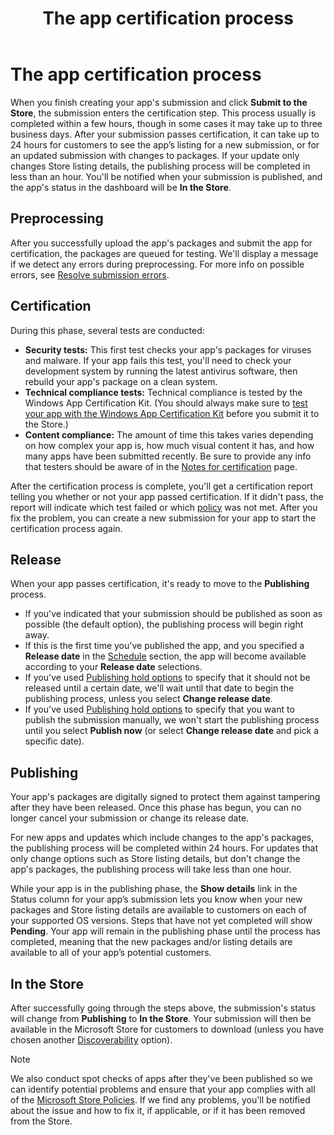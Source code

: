﻿---
Description: When you finish creating your app's submission and click Submit to the Store, the submission enters the certification step.
title: The app certification process
ms.assetid: 0DCB4344-224D-4E5A-899F-FF7A89F23DBC
ms.date: 10/31/2018
ms.topic: article
keywords: windows 10, uwp, publishing, preprocessing, certification, release, pending, submit, publish, status, time
ms.localizationpriority: medium
---
# The app certification process

When you finish creating your app's submission and click **Submit to the Store**, the submission enters the certification step. This process usually is completed within a few hours, though in some cases it may take up to three business days. After your submission passes certification, it can take up to 24 hours for customers to see the app’s listing for a new submission, or for an updated submission with changes to packages. If your update only changes Store listing details, the publishing process will be completed in less than an hour.  You'll be notified when your submission is published, and the app's status in the dashboard will be **In the Store**.

## Preprocessing

After you successfully upload the app's packages and submit the app for certification, the packages are queued for testing. We'll display a message if we detect any errors during preprocessing. For more info on possible errors, see [Resolve submission errors](resolve-submission-errors.md).

## Certification

During this phase, several tests are conducted:

-   **Security tests:** This first test checks your app's packages for viruses and malware. If your app fails this test, you'll need to check your development system by running the latest antivirus software, then rebuild your app's package on a clean system.
-   **Technical compliance tests:** Technical compliance is tested by the Windows App Certification Kit. (You should always make sure to [test your app with the Windows App Certification Kit](../debug-test-perf/windows-app-certification-kit.md) before you submit it to the Store.)
-   **Content compliance:** The amount of time this takes varies depending on how complex your app is, how much visual content it has, and how many apps have been submitted recently. Be sure to provide any info that testers should be aware of in the [Notes for certification](notes-for-certification.md) page.

After the certification process is complete, you'll get a certification report telling you whether or not your app passed certification. If it didn't pass, the report will indicate which test failed or which [policy](https://docs.microsoft.com/legal/windows/agreements/store-policies) was not met. After you fix the problem, you can create a new submission for your app to start the certification process again.

## Release

When your app passes certification, it's ready to move to the **Publishing** process.

- If you've indicated that your submission should be published as soon as possible (the default option), the publishing process will begin right away.
- If this is the first time you've published the app, and you specified a **Release date** in the [Schedule](configure-precise-release-scheduling.md#release) section, the app will become available according to your **Release date** selections.
- If you've used [Publishing hold options](manage-submission-options.md#publishing-hold-options) to specify that it should not be released until a certain date, we'll wait until that date to begin the publishing process, unless you select **Change release date**.
- If you've used [Publishing hold options](manage-submission-options.md#publishing-hold-options) to specify that you want to publish the submission manually, we won't start the publishing process until you select **Publish now** (or select **Change release date** and pick a specific date).


## Publishing

Your app's packages are digitally signed to protect them against tampering after they have been released. Once this phase has begun, you can no longer cancel your submission or change its release date.

For new apps and updates which include changes to the app's packages, the publishing process will be completed within 24 hours. For updates that only change options such as Store listing details, but don't change the app's packages, the publishing process will take less than one hour.

While your app is in the publishing phase, the **Show details** link in the Status column for your app’s submission lets you know when your new packages and Store listing details are available to customers on each of your supported OS versions. Steps that have not yet completed will show **Pending**. Your app will remain in the publishing phase until the process has completed, meaning that the new packages and/or listing details are available to all of your app’s potential customers.

## In the Store 

After successfully going through the steps above, the submission's status will change from **Publishing** to **In the Store**. Your submission will then be available in the Microsoft Store for customers to download (unless you have chosen another [Discoverability](choose-visibility-options.md#discoverability) option). 

> [!NOTE]
> We also conduct spot checks of apps after they've been published so we can identify potential problems and ensure that your app complies with all of the [Microsoft Store Policies](https://docs.microsoft.com/legal/windows/agreements/store-policies). If we find any problems, you'll be notified about the issue and how to fix it, if applicable, or if it has been removed from the Store.

 

 

 




